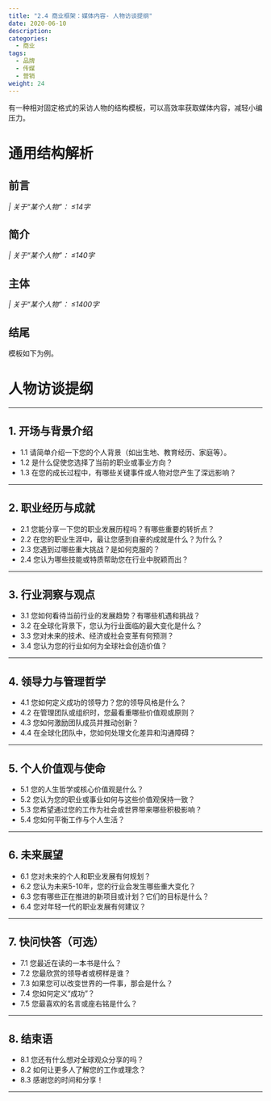 ```yaml
---
title: "2.4 商业框架：媒体内容- 人物访谈提纲"
date: 2020-06-10
description:
categories:
  - 商业
tags:
  - 品牌
  - 传媒
  - 营销
weight: 24
---
```



有一种相对固定格式的采访人物的结构模板，可以高效率获取媒体内容，减轻小编压力。

# 通用结构解析

## 前言

*| 关于“某个人物”： ≤14字*

## 简介
*| 关于“某个人物”： ≤140字*

## 主体
*| 关于“某个人物”： ≤1400字*

## 结尾

模板如下为例。


# 人物访谈提纲

---

## **1. 开场与背景介绍**
- 1.1 请简单介绍一下您的个人背景（如出生地、教育经历、家庭等）。
- 1.2 是什么促使您选择了当前的职业或事业方向？
- 1.3 在您的成长过程中，有哪些关键事件或人物对您产生了深远影响？

---

## **2. 职业经历与成就**
- 2.1 您能分享一下您的职业发展历程吗？有哪些重要的转折点？
- 2.2 在您的职业生涯中，最让您感到自豪的成就是什么？为什么？
- 2.3 您遇到过哪些重大挑战？是如何克服的？
- 2.4 您认为哪些技能或特质帮助您在行业中脱颖而出？

---

## **3. 行业洞察与观点**
- 3.1 您如何看待当前行业的发展趋势？有哪些机遇和挑战？
- 3.2 在全球化背景下，您认为行业面临的最大变化是什么？
- 3.3 您对未来的技术、经济或社会变革有何预测？
- 3.4 您认为您的行业如何为全球社会创造价值？

---

## **4. 领导力与管理哲学**
- 4.1 您如何定义成功的领导力？您的领导风格是什么？
- 4.2 在管理团队或组织时，您最看重哪些价值观或原则？
- 4.3 您如何激励团队成员并推动创新？
- 4.4 在全球化团队中，您如何处理文化差异和沟通障碍？

---

## **5. 个人价值观与使命**
- 5.1 您的人生哲学或核心价值观是什么？
- 5.2 您认为您的职业或事业如何与这些价值观保持一致？
- 5.3 您希望通过您的工作为社会或世界带来哪些积极影响？
- 5.4 您如何平衡工作与个人生活？

---

## **6. 未来展望**
- 6.1 您对未来的个人和职业发展有何规划？
- 6.2 您认为未来5-10年，您的行业会发生哪些重大变化？
- 6.3 您有哪些正在推进的新项目或计划？它们的目标是什么？
- 6.4 您对年轻一代的职业发展有何建议？

---

## **7. 快问快答（可选）**
- 7.1 您最近在读的一本书是什么？
- 7.2 您最欣赏的领导者或榜样是谁？
- 7.3 如果您可以改变世界的一件事，那会是什么？
- 7.4 您如何定义“成功”？
- 7.5 您最喜欢的名言或座右铭是什么？

---

## **8. 结束语**
- 8.1 您还有什么想对全球观众分享的吗？
- 8.2 如何让更多人了解您的工作或理念？
- 8.3 感谢您的时间和分享！

---